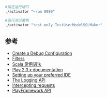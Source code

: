 ```bash
#指定运行端口
./activator "~run 8080"

#运行测试案例
./activator "test-only TestUserModelSQLMaker"
```


## 参考
* [Create a Debug Configuration](https://gist.github.com/xiongmaomaomao/39f99486f9f5c5212ff2)
* [Filters](https://www.playframework.com/documentation/2.3.x/ScalaHttpFilters)
* [Scala 常用语法](http://www.cnblogs.com/fxjwind/p/3338829.html)
* [Play 2.3.x documentation](https://www.playframework.com/documentation/2.3.x/Home)
* [Setting up your preferred IDE](https://www.playframework.com/documentation/2.3.x/IDE)
* [The Logging API](https://www.playframework.com/documentation/2.3.x/ScalaLogging)
* [Intercepting requests](https://www.playframework.com/documentation/2.3.x/ScalaInterceptors)
* [PlayFramework API](https://www.playframework.com/documentation/2.3.x/api/scala/index.html#package)